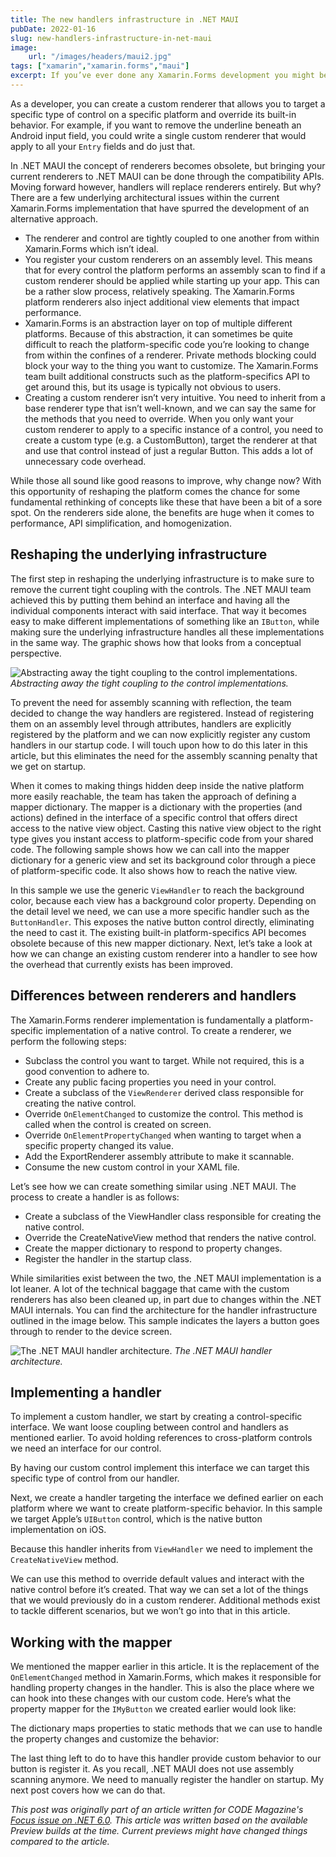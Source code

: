 ```yaml
---
title: The new handlers infrastructure in .NET MAUI
pubDate: 2022-01-16
slug: new-handlers-infrastructure-in-net-maui
image:
    url: "/images/headers/maui2.jpg"
tags: ["xamarin","xamarin.forms","maui"]
excerpt: If you’ve ever done any Xamarin.Forms development you might be aware of the concept of a renderer. This is a piece of code that takes care of rendering a specific control to the screen in a consistent way across each platform.
---
```

As a developer, you can create a custom renderer that allows you to target a specific type of control on a specific platform and override its built-in behavior. For example, if you want to remove the underline beneath an Android input field, you could write a single custom renderer that would apply to all your `Entry` fields and do just that. 

In .NET MAUI the concept of renderers becomes obsolete, but bringing your current renderers to .NET MAUI can be done through the compatibility APIs. Moving forward however, handlers will replace renderers entirely. But why? There are a few underlying architectural issues within the current Xamarin.Forms implementation that have spurred the development of an alternative approach.

- The renderer and control are tightly coupled to one another from within Xamarin.Forms which isn’t ideal.
- You register your custom renderers on an assembly level. This means that for every control the platform performs an assembly scan to find if a custom renderer should be applied while starting up your app. This can be a rather slow process, relatively speaking. The Xamarin.Forms platform renderers also inject additional view elements that impact performance.
- Xamarin.Forms is an abstraction layer on top of multiple different platforms. Because of this abstraction, it can sometimes be quite difficult to reach the platform-specific code you’re looking to change from within the confines of a renderer. Private methods blocking could block your way to the thing you want to customize. The Xamarin.Forms team built additional constructs such as the platform-specifics API to get around this, but its usage is typically not obvious to users.
- Creating a custom renderer isn’t very intuitive. You need to inherit from a base renderer type that isn’t well-known, and we can say the same for the methods that you need to override. When you only want your custom renderer to apply to a specific instance of a control, you need to create a custom type (e.g. a CustomButton), target the renderer at that and use that control instead of just a regular Button. This adds a lot of unnecessary code overhead. 

While those all sound like good reasons to improve, why change now? With this opportunity of reshaping the platform comes the chance for some fundamental rethinking of concepts like these that have been a bit of a sore spot. On the renderers side alone, the benefits are huge when it comes to performance, API simplification, and homogenization.

## Reshaping the underlying infrastructure

The first step in reshaping the underlying infrastructure is to make sure to remove the current tight coupling with the controls. The .NET MAUI team achieved this by putting them behind an interface and having all the individual components interact with said interface. That way it becomes easy to make different implementations of something like an `IButton`, while making sure the underlying infrastructure handles all these implementations in the same way. The graphic shows how that looks from a conceptual perspective.

![Abstracting away the tight coupling to the control implementations.](/images/posts/handlers.jpg)
*Abstracting away the tight coupling to the control implementations.*

To prevent the need for assembly scanning with reflection, the team decided to change the way handlers are registered. Instead of registering them on an assembly level through attributes, handlers are explicitly registered by the platform and we can now explicitly register any custom handlers in our startup code. I will touch upon how to do this later in this article, but this eliminates the need for the assembly scanning penalty that we get on startup.

When it comes to making things hidden deep inside the native platform more easily reachable, the team has taken the approach of defining a mapper dictionary. The mapper is a dictionary with the properties (and actions) defined in the interface of a specific control that offers direct access to the native view object. Casting this native view object to the right type gives you instant access to platform-specific code from your shared code. The following sample shows how we can call into the mapper dictionary for a generic view and set its background color through a piece of platform-specific code. It also shows how to reach the native view.

<script src="https://gist.github.com/sthewissen/e18526c22c3d8f43efc2ec097405b3e6.js"></script>

In this sample we use the generic `ViewHandler` to reach the background color, because each view has a background color property. Depending on the detail level we need, we can use a more specific handler such as the `ButtonHandler`. This exposes the native button control directly, eliminating the need to cast it. The existing built-in platform-specifics API becomes obsolete because of this new mapper dictionary. Next, let’s take a look at how we can change an existing custom renderer into a handler to see how the overhead that currently exists has been improved.

## Differences between renderers and handlers

The Xamarin.Forms renderer implementation is fundamentally a platform-specific implementation of a native control. To create a renderer, we perform the following steps:

- Subclass the control you want to target. While not required, this is a good convention to adhere to.
- Create any public facing properties you need in your control.
- Create a subclass of the `ViewRenderer` derived class responsible for creating the native control.
- Override `OnElementChanged` to customize the control. This method is called when the control is created on screen.
- Override `OnElementPropertyChanged` when wanting to target when a specific property changed its value.
- Add the ExportRenderer assembly attribute to make it scannable.
- Consume the new custom control in your XAML file. 

Let’s see how we can create something similar using .NET MAUI. The process to create a handler is as follows:

- Create a subclass of the ViewHandler class responsible for creating the native control.
- Override the CreateNativeView method that renders the native control.
- Create the mapper dictionary to respond to property changes.
- Register the handler in the startup class.

While similarities exist between the two, the .NET MAUI implementation is a lot leaner. A lot of the technical baggage that came with the custom renderers has also been cleaned up, in part due to changes within the .NET MAUI internals. You can find the architecture for the handler infrastructure outlined in the image below. This sample indicates the layers a button goes through to render to the device screen.

![The .NET MAUI handler architecture.](/images/posts/handlers2.jpg)
*The .NET MAUI handler architecture.*

## Implementing a handler

To implement a custom handler, we start by creating a control-specific interface. We want loose coupling between control and handlers as mentioned earlier. To avoid holding references to cross-platform controls we need an interface for our control. 

<script src="https://gist.github.com/sthewissen/7791e1e93b252e8dbb553ae5b49309df.js"></script>

By having our custom control implement this interface we can target this specific type of control from our handler.

<script src="https://gist.github.com/sthewissen/97d93f9e939ae19cc3498fae7bca9cb4.js"></script>

Next, we create a handler targeting the interface we defined earlier on each platform where we want to create platform-specific behavior. In this sample we target Apple’s `UIButton` control, which is the native button implementation on iOS.

<script src="https://gist.github.com/sthewissen/485c9e92e9a95e1b9a7928e282b9729b.js"></script>

Because this handler inherits from `ViewHandler` we need to implement the `CreateNativeView` method.

<script src="https://gist.github.com/sthewissen/668995da560ba267af8a076eb5716694.js"></script>

We can use this method to override default values and interact with the native control before it’s created. That way we can set a lot of the things that we would previously do in a custom renderer. Additional methods exist to tackle different scenarios, but we won’t go into that in this article.

## Working with the mapper

We mentioned the mapper earlier in this article. It is the replacement of the `OnElementChanged` method in Xamarin.Forms, which makes it responsible for handling property changes in the handler. This is also the place where we can hook into these changes with our custom code. Here’s what the property mapper for the `IMyButton` we created earlier would look like:

<script src="https://gist.github.com/sthewissen/94b0f5442faf12e7cf49ac9cd074be6c.js"></script>

The dictionary maps properties to static methods that we can use to handle the property changes and customize the behavior:

<script src="https://gist.github.com/sthewissen/885a1f2c3cd88a9f446e489da90f78d7.js"></script>

The last thing left to do to have this handler provide custom behavior to our button is register it. As you recall, .NET MAUI does not use assembly scanning anymore. We need to manually register the handler on startup. My next post covers how we can do that.

_This post was originally part of an article written for CODE Magazine's [Focus issue on .NET 6.0](https://www.codemag.com/Magazine/Issue/dotnet6). This article was written based on the available Preview builds at the time. Current previews might have changed things compared to the article._